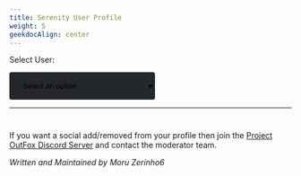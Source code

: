 ```yaml
---
title: Serenity User Profile
weight: 5
geekdocAlign: center
---
```


<style type="text/css">
.tg  {border-collapse:collapse;border-spacing:0;}
.tg td{border-color:black;border-style:solid;border-width:1px;font-family:Arial, sans-serif;font-size:14px;
  overflow:hidden;padding:10px 5px;word-break:normal;}
.tg th{border-color:black;border-style:solid;border-width:1px;font-family:Arial, sans-serif;font-size:14px;
  font-weight:normal;overflow:hidden;padding:10px 5px;word-break:normal;}
.tg .tg-0pky{border-color:inherit;text-align:left;vertical-align:top}
.tg .tg-0lax{text-align:left;vertical-align:top}

.glow-unique {
  text-shadow: 0 0 5px purple;
}

.glow-leaf {
  text-shadow: 0 0 5px green;
}

.glow-rare {
  text-shadow: 0 0 5px yellow;
}

.glow-basic {}

.glow-difficulty-novice {
  text-shadow: 0 0 2px blue;
}

.glow-difficulty-easy {
  text-shadow: 0 0 2px green;
}

.glow-difficulty-medium {
  text-shadow: 0 0 2px yellow;
}

.glow-difficulty-hard {
  text-shadow: 0 0 2px red;
}

.glow-difficulty-expert {
  text-shadow: 0 0 2px purple;
}

.glow-difficulty-edit {
  text-shadow: 0 0 2px grey;
}

.chart-detail {
  display: flex;
  flex-basis: 50%;
  justify-content: space-between;
  flex-direction: row;
  justify-content: center;
  margin-bottom: -20px;
  margin-top: -20px;
}

.chart-detail-name {
  align-self: start;
  flex-basis: 90%;
}

.chart-detail-name-disabled {
  align-self: start;
  flex-basis: 90%;
  color: #3f4142;
}

.chart-detail-value {
  align-self: end;
}

.chart-detail-value-disabled {
  align-self: end;
  color: #3f4142;
}

.chart-detail-div-section {
  display: flex;
  flex-direction: row;
  flex-wrap: wrap;
  justify-content: space-between;
  padding-right: 20px;
}

.chart-header-section-novice {
  display: flex;
  flex-direction: row;
  justify-content: space-between;
  border: 2px solid #094c6d;
}

.chart-section-novice {
  display: flex;
  width: 262px;
  border: 1px solid #0c91d5;
  background-color: #043049;
  flex-direction: column;
}

.chart-header-section-easy {
  display: flex;
  height: 30%;
  flex-direction: row;
  justify-content: space-between;
  border: 2px solid #046557;
}

.chart-section-easy {
  display: flex;
  width: 262px;
  border: 1px solid  #00d5a5;
  background-color: #004636;
  flex-direction: column;
}

.chart-header-section-medium {
  display: flex;
  height: 30%;
  flex-direction: row;
  justify-content: space-between;
  border: 2px solid #57401a;
}

.chart-section-medium {
  display: flex;
  width: 262px;
  border: 1px solid #d57100;
  background-color: #492500;
  flex-direction: column;
}

.chart-header-section-hard {
  display: flex;
  height: 30%;
  flex-direction: row;
  justify-content: space-between;
  border: 2px solid #541926;
}

.chart-section-hard {
  display: flex;
  width: 262px;
  border: 1px solid #d50721;
  background-color: #47020b;
  flex-direction: column;
}

.chart-header-section-expert {
  display: flex;
  height: 30%;
  flex-direction: row;
  justify-content: space-between;
  border: 2px solid #3b186d;
}

.chart-section-expert {
  display: flex;
  width: 262px;
  border: 1px solid #9406d5;
  background-color: #300249;
  flex-direction: column;
}

.chart-header-section-edit {
  display: flex;
  height: 30%;
  flex-direction: row;
  justify-content: space-between;
  border: 2px solid #33475f;
}

.chart-section-edit {
  display: flex;
  width: 262px;
  border: 1px solid #7f86b9;
  background-color: #2a2c3d;
  flex-direction: column;
}

.mode-charts-section {
  display: flex;
  justify-content: space-evenly;
  align-items: center;
  flex-wrap: wrap;
}

.chart-header-span-section {
  display: flex;
  flex-basis: 70%;
  flex-direction: column; 
  align-items: flex-start;
}

.glow {
  color: #fff;
  -webkit-animation: glow 1s ease-in-out;
}

@-webkit-keyframes glow {
  from {
    text-shadow: 0 0 10px #fff, 0 0 20px #fff, 0 0 30px #e60073, 0 0 40px #e60073, 0 0 50px #e60073
  }
  to {
    text-shadow: 0 0 20px #fff, 0 0 30px #ff4da6, 0 0 40px #ff4da6, 0 0 50px #ff4da6, 0 0 60px #ff4da6
  }
}
</style>

<label for="user-select">Select User:</label>

<select name="users" id="user-select" style="min-width: 260px; width: 30%; padding: 16px 20px; border: none; border-radius: 4px; background-color: #24282c;">
    <option value="">Select an option</option>
</select>

---

<h1 id="userName"></h1>

<div id= 'profileContent'>
<p>

<div id="tagsDiv" style="display: none;">
<h2>Tags</h2>

<div id='tagsRow' style="display: flex; flex-wrap: wrap; justify-items: center; justify-content: center; gap: 30px;">
</div>

</p>

<h2>Resume</h2>

<p id="userResume">Select user to view resume.</p>
<!-- Daniel Rotwind has submitted 93 charts, 4 songs and 9 graphics for Project OutFox Serenity.-->
<p id="userMostChartsForSong">Most Charted Song: Select User to View.</p>

<p id="userMostChartsForMode">Most Charted Mode: Select User to View</p>

</div>

<div style="overflow-x:auto; display: none;" id="userSongSubmissionDiv">
<h2>Song Submissions</h2>
</div>

<div style="overflow-x:auto; display: none;" id="userGraphicSubmissionDiv">
<h2>Graphic Submissions</h2>
</div>

<div style="overflow-x:auto; display: none;" id="userChartSubmissionDiv">
<h2>Chart Submission</h2>
</div>

<div id="socialsOuterDiv" style='display: none'>
<h2>Socials</h2>
<div id='socials' style="display: flex; flex-wrap: wrap; justify-items: center; justify-content: center; gap: 30px;">
</div>
</div>

If you want a social add/removed from your profile then join the [Project OutFox Discord Server](https://discord.gg/cN4TjgQdcA) and contact the moderator team.

<div id="copyData" style="display: none;">
Want the data that we have stored for this profile? Click the button bellow and the JSON Object will be copied to your clipboard. (Tags not included!)
<div>
  <span class="gdoc-button gdoc-button--large">
    <a class="gdoc-button__link">
      Copy Data to Clipboard
    </a>
  </span>
</div>
</div>

_Written and Maintained by Moru Zerinho6_

<script src="https://unpkg.com/@popperjs/core@2">

</script>
<script src="https://unpkg.com/tippy.js@6">
  
</script>
<script>
const form = document.getElementById('user-select')
const userNameHeading = document.getElementById('userName')
const tagsDiv = document.getElementById('tagsDiv')
const tagsRow = document.getElementById('tagsRow')
const userResume = document.getElementById('userResume')
const userMostChartsForSong = document.getElementById('userMostChartsForSong')
const userMostChartsForMode = document.getElementById('userMostChartsForMode')
const userSongSubmissionDiv = document.getElementById('userSongSubmissionDiv')
const userGraphicSubmissionDiv = document.getElementById('userGraphicSubmissionDiv')
const userChartSubmissionDiv = document.getElementById('userChartSubmissionDiv')
const socialsDiv = document.getElementById('socials')
const socialsOuterDiv = document.getElementById('socialsOuterDiv')
const copyData = document.getElementById('copyData')
const dbURL = document.documentURI.split('meta')[0] + 'meta/serenity_db.json'
const main = async () => {
  const req = await fetch(dbURL)

  if (req.status !== 200) {
    console.error('Failed to get serenity data. Retrying.')
    main()
  }

  const serenityDb = await req.json()

  if (!serenityDb) {
    alert('Could not load serenity data, try reloading the page or contact the OutFox Team.')
    return
  }

  const allAvailableUsers = () => {
    const users = []
    serenityDb.volumes.forEach((volume) => {

      volume.music_authors.forEach((author) => {
        if (users.includes(author)) return

        users.push(author)
      })

      volume.chart_authors.forEach((author) => {
        if (users.includes(author)) return

        users.push(author)
      })

      volume.graphic_authors.forEach((author) => {
        if (users.includes(author)) return

        users.push(author)
      })
    })

    serenityDb.user_hall.forEach((user) => {
      if (users.includes(user.name)) return

      users.push(user.name)
    })

    return users.sort((a, b) => a.localeCompare(b))
  }

  const collectUserData = (user) => {
    const userData = {
      name: user,
      contributedToVolumes: [],
      contributedToSongs: [],
      contributedToModes: [],
      contributedToStyles: [],
      songContributions: [],
      graphicContributions: {},
      chartContributions: []
    }

    serenityDb.volumes.forEach((volume) => {
      if (volume.music_authors.includes(user) || volume.graphic_authors.includes(user) || volume.chart_authors.includes(user)) {
        userData.contributedToVolumes.push(volume.abrev)
      }

      volume.songs.forEach((song) => {
        if (!userData.contributedToSongs.includes(song.title) && (song.chart_authors.includes(user) || song.graphic_authors.includes(user) || song.chart_authors.includes(user))) {
          userData.contributedToSongs.push(song.title)
        }

        if (song.music_authors.includes(user)) {
          const songInfo = {
            volume,
            author: song.music_authors,
            title: song.title,
            length: song.length,
            genre: song.genre,
            bpm: song.bpm,
            license: song.license
          }
          userData.songContributions.push(songInfo)
        }

        if (song.graphics.background && (Array.isArray(song.graphics.background.author) ? song.graphics.background.author.includes(user) : song.graphics.background.author === user)) {
          if (!Object.keys(userData.graphicContributions).includes(song.title)) {
            userData.graphicContributions[song.title] = {}
          }

          userData.graphicContributions[song.title].background = song.graphics.background
        }

        if (song.graphics.jacket && (Array.isArray(song.graphics.jacket.author) ? song.graphics.jacket.author.includes(user) : song.graphics.jacket.author === user)) {
          if (!Object.keys(userData.graphicContributions).includes(song.title)) {
            userData.graphicContributions[song.title] = {}
          }

          userData.graphicContributions[song.title].jacket = song.graphics.jacket
        }

        if (song.graphics.banner && (Array.isArray(song.graphics.banner.author) ? song.graphics.banner.author.includes(user) : song.graphics.banner.author === user)) {
          if (!Object.keys(userData.graphicContributions).includes(song.title)) {
            userData.graphicContributions[song.title] = {}
          }

          userData.graphicContributions[song.title].banner = song.graphics.banner
        }

        if (song.graphics.bga && (Array.isArray(song.graphics.bga.author) ? song.graphics.bga.author.includes(user) : song.graphics.bga.author === user)) {
          if (!Object.keys(userData.graphicContributions).includes(song.title)) {
            userData.graphicContributions[song.title] = {}
          }

          userData.graphicContributions[song.title].bga = song.graphics.bga
        }

        const modes = Object.keys(song.charts)

        modes.forEach((mode) => {
          const styles = Object.keys(song.charts[mode])

          styles.forEach((style) => {
            const styleCharts = song.charts[mode][style]
            
            styleCharts.forEach((chart) => {
              const isAuthor = Array.isArray(chart.author) ? chart.author.includes(user) : chart.author === user

              if (!isAuthor) return
                
              if (!userData.contributedToModes.includes(mode)) {
                userData.contributedToModes.push(mode)
              }

              if (!userData.contributedToModes.includes(mode)) {
                userData.contributedToModes.push(mode)
              }

              const chartInfo = {
                song: song.title,
                mode,
                style,
                chart_data: chart
              }

              userData.chartContributions.push(chartInfo)
            })
          })
        })
      })
    })

    return userData
  }

  const collectUserTags = (userData) => {
    let tagsList = []
    const addTag = (tag) => {
      if (tagsList.includes(tag)) return

      tagsList.push(tag)
    }

    if (serenityDb.user_hall.find(u => u.name === userData.name)) {
      const user = serenityDb.user_hall.find(u => u.name === userData.name)

      if (Array.isArray(user.pretags)) {
        tagsList = user.pretags
      }
    }

    let songsInSerenity = 0

    serenityDb.volumes.forEach((volume) => {
      songsInSerenity += volume.songs.length
    })

    if (userData.contributedToSongs.length === songsInSerenity) {
      addTag('CONTENT_BRINGER')
      addTag('CONSTANT_VISIT')
    }

    const serenityVolumes = serenityDb.volumes.length
    if (userData.contributedToVolumes.length === serenityVolumes) {
      addTag('CONSTANT_VISIT')
    }

    const songsWithGraphicContribution = Object.keys(userData.graphicContributions)
    if (songsWithGraphicContribution.find((song) => Object.keys(userData.graphicContributions[song]).includes('bga'))) {
      addTag('SERENITY_VISION')
    }

    if (userData.songContributions.length > 0) {
      addTag('SERENITY_VOICE')

      const songInVolumes = []
      userData.songContributions.forEach((song) => {

        if (!songInVolumes.includes(song.volume)) {
          songInVolumes.push(song.volume)
        }

        if (Array.isArray(song.author) && song.author.length > 1) {
          addTag('VOICE_TO_SHARE')
        }
      })

      if (songInVolumes.length > 1) {
        addTag('VOICE_RETURN')
      }
    }

    const songsContributed = Object.keys(userData.graphicContributions)
    if (songsContributed.length > 0) {
      addTag('SERENITY_ARTIST')

      if (songsContributed.length > 2) {
        addTag('COLOR_MARK')
      }
    }

    if (userData.chartContributions.length > 0) {
      addTag('CHART_ARTIST')

      userData.contributedToModes.forEach((mode) => {
        const modeChartCount = userData.chartContributions.filter((chart) => chart.mode === mode).length
        let hasHigherChartCount = false
  
        users.forEach((userNameFromList) => {
          if (hasHigherChartCount) return
          if (userNameFromList === userData.name) return
          const userFromList = collectUserData(userNameFromList)
          if (!userFromList.contributedToModes.includes(mode)) return

          const modeChartCountFromUser =  userFromList.chartContributions.filter((chartFromUser) => chartFromUser.mode === mode).length

          if (modeChartCountFromUser > modeChartCount) {
            hasHigherChartCount = true
          }
        })

        if (!hasHigherChartCount) {
          addTag(`${mode.toUpperCase()}_GOD`)
        }
      })
    }

    if (['CHART_ARTIST', 'SERENITY_ARTIST', 'SERENITY_VOICE'].every(e => tagsList.includes(e))) {
      addTag('SUPREME')
    }

    return tagsList
  }

  const users = allAvailableUsers()

  users.forEach((user) => {
    const optionElement = document.createElement('option')
    optionElement.setAttribute('value', user)

    const thisUserTags = collectUserTags(collectUserData(user))
    optionElement.innerText = thisUserTags.length > 0 ? `${user} - ${thisUserTags.length} Tags`: user

    form.appendChild(optionElement)
  })

  const resumeContribution = (user, charts, graphics, songs) => {
    let finalString = ''

    if (1 > charts && 1 > graphics && 1 > songs) {
      return `${user} has contributed to OutFox Serenity in some way that is not creating chart/graphic or songs.`
    }

    if (charts > 0) {
      finalString += charts > 1 ? `${charts} charts` : `${charts} chart`
    }

    if (graphics > 0) {
      if (finalString === '') {
        finalString = graphics > 1 ? `${graphics} graphics` : `${graphics} graphic`
      } else {
        finalString += graphics > 1 ? `, ${graphics} graphics` : `, ${graphics} graphic`
      }
    }

    if (songs > 0) {
      if (finalString === '') {
        finalString = songs > 1 ? `${songs} songs` : `${songs} song`
      } else {
        finalString += songs > 1 ? ` and ${songs} songs` : ` and ${songs} song`
      }
    }

    return finalString
  }

  form.addEventListener('change', (user) => {
    const userName = user.target.value
    if (!userName) return
    const userContributionData = collectUserData(userName)
    const userTags = collectUserTags(userContributionData)

    userNameHeading.innerText = userName
    // Tags
    if (1 > userTags.length) {
      tagsDiv.setAttribute('style', 'display: none;')
    } else {
      tagsRow.innerHTML = ''
      userTags.forEach((tag) => {
        const span = document.createElement('span')
        span.setAttribute('id', tag)

        const a = document.createElement('a')
        a.setAttribute('class', 'gdoc-button__link')
        
        const tagObj = serenityDb.honor_tags.find((t) => t.tag === tag)

        a.innerText = tagObj.name
        span.setAttribute('class', `gdoc-button gdoc-button--large glow-${tagObj.rarity}${tagObj.rarity === 'unique' ? ' glow' : ''}`)

        span.appendChild(a)
        tagsRow.appendChild(span)

        const capitalizeRarity = tagObj.rarity[0].toUpperCase() + tagObj.rarity.slice(1, tagObj.rarity.length)
        tippy(`#${tag}`, {
          content: `${capitalizeRarity}: ${tagObj.explanation}`
        })
      })
      tagsDiv.setAttribute('style', '')
    }

    // Contribution Resume
    let graphicContributions = 0

    Object.keys(userContributionData.graphicContributions).forEach((song) => {
      graphicContributions += Object.keys(userContributionData.graphicContributions[song]).length
    })

    const contributionResume = resumeContribution(userName, userContributionData.chartContributions.length, graphicContributions, userContributionData.songContributions.length)
    userResume.innerText = contributionResume.startsWith(userName) ? contributionResume : `${userName} has created ${contributionResume} for OutFox Serenity`

    // Chart/Song chart count
    const songChartCount = {}
    const modeChartCount = {}

    userContributionData.chartContributions.forEach((chart) => {
      if (!songChartCount[chart.song]) {
        songChartCount[chart.song] = 1
      } else {
        songChartCount[chart.song] += 1
      }

      if (!modeChartCount[chart.mode]) {
        modeChartCount[chart.mode] = 1
      } else {
        modeChartCount[chart.mode] += 1
      }
    })

    const songsWithCharts = Object.keys(songChartCount)
    const songsChartCount = Object.values(songChartCount)
    const songWithMostChart = songsWithCharts[songsChartCount.indexOf(Math.max(...songsChartCount))]

    const modesWithCharts = Object.keys(modeChartCount)
    const modesChartCount = Object.values(modeChartCount)
    const modeWithMostChart = modesWithCharts[modesChartCount.indexOf(Math.max(...modesChartCount))]

    userMostChartsForSong.innerText = `Most Charted Song: ${songWithMostChart ? songWithMostChart + ` (${Math.max(...songsChartCount)} charts)` : 'None'}`
    userMostChartsForMode.innerText = `Most Charted Mode: ${modeWithMostChart ? modeWithMostChart + ` (${Math.max(...modesChartCount)} charts)`: 'None'}`

    // Songs Submission
    if (1 > userContributionData.songContributions.length) {
      userSongSubmissionDiv.setAttribute('style', 'display: none;')
    } else {
      userSongSubmissionDiv.innerHTML = ''
      
      const songSubmissionsHeading2 = document.createElement('h2')
      songSubmissionsHeading2.innerText = 'Song Submissions'

      const table = document.createElement('table')
      table.setAttribute('class', 'tg')

      const thead = document.createElement('thead')
      const theadTr = document.createElement('tr')

      const thSongName = document.createElement('th')
      thSongName.setAttribute('class', 'tg-0pky')
      thSongName.innerText = 'Song Name'

      const thDuration = document.createElement('th')
      thDuration.setAttribute('class', 'tg-0pky')
      thDuration.innerText = 'Duration'

      const thLicense = document.createElement('th')
      thLicense.setAttribute('class', 'tg-0pky')
      thLicense.innerText = 'License'

      theadTr.appendChild(thSongName)
      theadTr.appendChild(thDuration)
      theadTr.appendChild(thLicense)
      thead.appendChild(theadTr)

      const tbody = document.createElement('tbody')
      
      userContributionData.songContributions.forEach((song) => {
        const songTr = document.createElement('tr')
        const songNameTd = document.createElement('td')
        const durationTd = document.createElement('td')
        const licenseTd = document.createElement('td')

        songNameTd.innerText = song.title
        songNameTd.setAttribute('class' , 'tg-0pky')

        durationTd.innerText = song.length
        durationTd.setAttribute('class' , 'tg-0pky')

        licenseTd.innerText = song.license || 'Not Specified'
        licenseTd.setAttribute('class' , 'tg-0pky')

        songTr.appendChild(songNameTd)
        songTr.appendChild(durationTd)
        songTr.appendChild(licenseTd)

        tbody.appendChild(songTr)
      })

      table.appendChild(thead)
      table.appendChild(tbody)

      userSongSubmissionDiv.appendChild(songSubmissionsHeading2)
      userSongSubmissionDiv.appendChild(table)
      userSongSubmissionDiv.setAttribute('style', 'overflow-x:auto;')
    }

    // Graphics Submission
    if (1 > graphicContributions) {
      userGraphicSubmissionDiv.setAttribute('style', 'display: none;')
    } else {
      userGraphicSubmissionDiv.innerHTML = ''
      
      const graphicSubmissionsHeading2 = document.createElement('h2')
      graphicSubmissionsHeading2.innerText = 'Graphic Submissions'

      const table = document.createElement('table')
      table.setAttribute('class', 'tg')

      const thead = document.createElement('thead')
      const theadTr = document.createElement('tr')

      const thGraphicType = document.createElement('th')
      thGraphicType.setAttribute('class', 'tg-0pky')
      thGraphicType.innerText = 'Graphic Type'

      const thSong = document.createElement('th')
      thSong.setAttribute('class', 'tg-0pky')
      thSong.innerText = 'Song'

      const thLicense = document.createElement('th')
      thLicense.setAttribute('class', 'tg-0pky')
      thLicense.innerText = 'License'

      theadTr.appendChild(thGraphicType)
      theadTr.appendChild(thSong)
      theadTr.appendChild(thLicense)
      thead.appendChild(theadTr)

      const tbody = document.createElement('tbody')
      const songsWithGraphicContribution = Object.keys(userContributionData.graphicContributions)
      
      songsWithGraphicContribution.forEach((song) => {
        let licenses = []
        const submittedGraphicTypes = []
        const songGraphics = userContributionData.graphicContributions[song]
        const graphicTypes = Object.keys(songGraphics)

        graphicTypes.forEach((graphic) => {
          if (Array.isArray(songGraphics[graphic].license)) {
            songGraphics[graphic].license.forEach((license) => {
              if (!licenses.includes(license)) {
                licenses.push(license)
              }
            })
          } else {
            if (!licenses.includes(songGraphics[graphic].license)) {
              licenses.push(songGraphics[graphic].license)
            }
          }

          submittedGraphicTypes.push(graphic === 'bga' ? graphic.toUpperCase() : graphic[0].toUpperCase() + graphic.slice(1, graphic.length))
        })

        const graphicSectionTr = document.createElement('tr')
        const graphicTypeTd = document.createElement('td')
        const songTd = document.createElement('td')
        const licenseTd = document.createElement('td')

        graphicTypeTd.innerText = submittedGraphicTypes.join(', ')
        graphicTypeTd.setAttribute('class' , 'tg-0pky')

        songTd.innerText = song
        songTd.setAttribute('class' , 'tg-0pky')

        licenseTd.innerText = licenses.join(', ')
        licenseTd.setAttribute('class' , 'tg-0pky')

        graphicSectionTr.appendChild(graphicTypeTd)
        graphicSectionTr.appendChild(songTd)
        graphicSectionTr.appendChild(licenseTd)

        tbody.appendChild(graphicSectionTr)
      })

      table.appendChild(thead)
      table.appendChild(tbody)

      userGraphicSubmissionDiv.appendChild(graphicSubmissionsHeading2)
      userGraphicSubmissionDiv.appendChild(table)
      userGraphicSubmissionDiv.setAttribute('style', 'overflow-x:auto;')
    }

    // Chart Submission
    if (1 > userContributionData.chartContributions.length) {
      userChartSubmissionDiv.setAttribute('style', 'display: none;')
    } else {
      userChartSubmissionDiv.innerHTML = ''
      
      const chartSubmissionsHeading2 = document.createElement('h2')
      chartSubmissionsHeading2.innerText = 'Chart Submissions'

      const songsChartDiv = document.createElement('div')
      const songsCharted = userContributionData.chartContributions.reduce((accumulator, currentChart) => {
        if (!accumulator.find((e) => e === currentChart.song)) {
          accumulator.push(currentChart.song)
        }
        
        return accumulator
      }, [])

      songsCharted.forEach((songName) => {
        const songHeading = document.createElement('h3')
        songHeading.innerText = songName

        const modesChartedForThisSong = userContributionData.chartContributions.reduce((accumulator, currentChart) => {
          if (currentChart.song === songName && !accumulator.find((e) => e === currentChart.mode)) {
            accumulator.push(currentChart.mode)
          }
          return accumulator
        }, [])

        songsChartDiv.appendChild(songHeading)
        modesChartedForThisSong.forEach((modeName) => {
          const modeHeading = document.createElement('h4')
          modeHeading.innerText = modeName
          songsChartDiv.appendChild(modeHeading)

          const modeChartsSectionDiv = document.createElement('div')
          modeChartsSectionDiv.setAttribute('class', 'mode-charts-section')

          const chartsForThisModeAndSong = userContributionData.chartContributions.filter((chart) => {
            if (chart.song === songName && chart.mode === modeName) {
              return chart
            }
          })

          chartsForThisModeAndSong.forEach((chart) => {
            const chartSectionDiv = document.createElement('div')
            chartSectionDiv.setAttribute('class', `chart-section-${chart.chart_data.difficulty.toLowerCase()}`)
            chartSectionDiv.setAttribute('style', 'margin-bottom: 20px;')

            const chartHeaderSectionDiv = document.createElement('div')
            chartHeaderSectionDiv.setAttribute('class', `chart-header-section-${chart.chart_data.difficulty.toLowerCase()}`)

            const chartHeaderSpan = document.createElement('span')
            chartHeaderSpan.setAttribute('class', 'chart-header-span-section')

            const difficultyNameHeading = document.createElement('h3')
            difficultyNameHeading.setAttribute('style', 'padding-left: 15px; margin-bottom: -25px;')
            difficultyNameHeading.innerText = chart.chart_data.difficulty

            const styleNameHeading = document.createElement('h4')
            styleNameHeading.setAttribute('style', 'padding-left: 15px;')
            styleNameHeading.innerText = chart.style

            chartHeaderSpan.appendChild(difficultyNameHeading)
            chartHeaderSpan.appendChild(styleNameHeading)

            const meterHeading = document.createElement('h1')
            meterHeading.setAttribute('style', 'padding-right: 15px;')
            meterHeading.innerText = chart.chart_data.meter

            chartHeaderSectionDiv.appendChild(chartHeaderSpan)
            chartHeaderSectionDiv.appendChild(meterHeading)

            chartSectionDiv.appendChild(chartHeaderSectionDiv)

            //// - Details

            const chartDetailSectionDiv = document.createElement('div')
            chartDetailSectionDiv.setAttribute('class', 'chart-detail-div-section')

            const chartData = chart.chart_data.chart_info
            const [
              taps, hands, jumps, rolls, 
              holds, lifts, mines, fakes
            ] = 
            [
              chartData.notes, chartData.hands, chartData.jumps, chartData.rolls,
              chartData.holds, chartData.lifts, chartData.mines, chartData.fakes
            ]
            const detailNames = ['TAPS', 'HANDS', 'JUMPS', 'ROLLS', 'HOLDS', 'LIFTS', 'MINES', 'FAKES']
            const detailValues = [taps, hands, jumps, rolls, holds, lifts, mines, fakes]

            for (let i = 0; i < detailNames.length; i++) {
              const chartDetail = document.createElement('div')
              chartDetail.setAttribute('class', 'chart-detail')

              const valueMatters = !!detailValues[i]
              const detailNameHeading = document.createElement('h4')
              detailNameHeading.setAttribute('class', `chart-detail-name${valueMatters ? '' : '-disabled'}`)
              detailNameHeading.innerText = detailNames[i] + ':'

              const detailValueHeading = document.createElement('h4')
              detailValueHeading.setAttribute('class', `chart-detail-value${valueMatters ? '' : '-disabled'}`)
              detailValueHeading.innerText = detailValues[i] || 0

              chartDetail.appendChild(detailNameHeading)
              chartDetail.appendChild(detailValueHeading)
              chartDetailSectionDiv.appendChild(chartDetail)
            }

            chartSectionDiv.appendChild(chartDetailSectionDiv)
            modeChartsSectionDiv.appendChild(chartSectionDiv)
          })

          songsChartDiv.appendChild(modeChartsSectionDiv)
        })
      })

      /*
        song: song.title,
        mode,
        style,
        chart_data: chart
      */

      /*
      const table = document.createElement('table')
      table.setAttribute('class', 'tg')

      const thead = document.createElement('thead')
      const theadTr = document.createElement('tr')

      const thSongName = document.createElement('th')
      thSongName.setAttribute('class', 'tg-0pky')
      thSongName.innerText = 'Song'

      const thMode = document.createElement('th')
      thMode.setAttribute('class', 'tg-0pky')
      thMode.innerText = 'Mode'

      const thStyle = document.createElement('th')
      thStyle.setAttribute('class', 'tg-0pky')
      thStyle.innerText = 'Style'

      const thDifficulty = document.createElement('th')
      thDifficulty.setAttribute('class', 'tg-0lax')
      thDifficulty.innerText = 'Difficulty'

      const thMeter = document.createElement('th')
      thMeter.setAttribute('class', 'tg-0lax')
      thMeter.innerText = 'Meter'

      theadTr.appendChild(thSongName)
      theadTr.appendChild(thMode)
      theadTr.appendChild(thStyle)
      theadTr.appendChild(thDifficulty)
      theadTr.appendChild(thMeter)
      thead.appendChild(theadTr)

      const tbody = document.createElement('tbody')

      userContributionData.chartContributions.forEach((chart) => {
        
        const chartTr = document.createElement('tr')
        const songTd = document.createElement('td')
        const modeTd = document.createElement('td')
        const styleTd = document.createElement('td')
        const difficultyTd = document.createElement('td')
        const meterTd = document.createElement('td')

        songTd.innerText = chart.song
        songTd.setAttribute('class' , 'tg-0pky')

        modeTd.innerText = chart.mode
        modeTd.setAttribute('class' , 'tg-0pky')

        styleTd.innerText = chart.style
        styleTd.setAttribute('class' , 'tg-0pky')

        difficultyTd.innerText = chart.chart_data.difficulty
        difficultyTd.setAttribute('class' , `tg-0pky glow-difficulty-${chart.chart_data.difficulty.toLowerCase()}`)

        meterTd.innerText = chart.chart_data.meter
        meterTd.setAttribute('class' , 'tg-0pky')

        chartTr.appendChild(songTd)
        chartTr.appendChild(modeTd)
        chartTr.appendChild(styleTd)
        chartTr.appendChild(difficultyTd)
        chartTr.appendChild(meterTd)

        tbody.appendChild(chartTr)
      })

      table.appendChild(thead)
      table.appendChild(tbody)

      userChartSubmissionDiv.appendChild(chartSubmissionsHeading2)
      userChartSubmissionDiv.appendChild(table)
      userChartSubmissionDiv.setAttribute('style', 'overflow-x:auto;')
      */

      userChartSubmissionDiv.appendChild(chartSubmissionsHeading2)
      userChartSubmissionDiv.appendChild(songsChartDiv)
      userChartSubmissionDiv.setAttribute('style', '')
    }

    // Socials
    const userHall = serenityDb.user_hall.find((u) => u.name === userName)

    if (userHall && userHall.socials) {
      socialsDiv.innerHTML = ''
      const socials = Object.keys(userHall.socials)

      socials.forEach((social) => {
        const capitalizeSocial = social[0].toUpperCase() + social.slice(1, social.length)
        const span = document.createElement('span')
        span.setAttribute('class', 'gdoc-button gdoc-button--large')

        const a = document.createElement('a')
        a.setAttribute('class', 'gdoc-button__link')
        a.setAttribute('href', userHall.socials[social])
        a.setAttribute('target', '_blank')
        a.innerText = capitalizeSocial

        span.appendChild(a)
        socialsDiv.appendChild(span)
      })
      socialsOuterDiv.setAttribute('style', '')
    } else {
      socialsDiv.innerHTML = ''
      socialsOuterDiv.setAttribute('style', 'display: none;')
    }

    // Copy to Clipboard
    copyData.setAttribute('style', '')
    copyData.addEventListener('click', () => {
      navigator.clipboard.writeText(JSON.stringify(userContributionData))
    })
  })
}

main()
</script>
